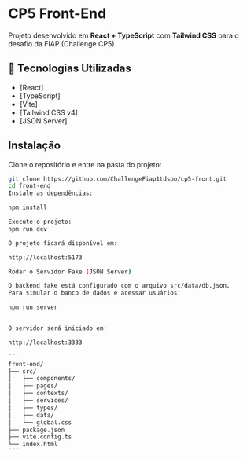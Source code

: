 # CP5 Front-End

Projeto desenvolvido em **React + TypeScript** com **Tailwind CSS** para o desafio da FIAP (Challenge CP5).

## 🚀 Tecnologias Utilizadas
- [React]
- [TypeScript]
- [Vite]
- [Tailwind CSS v4]
- [JSON Server]

##  Instalação

Clone o repositório e entre na pasta do projeto:

```bash
git clone https://github.com/ChallengeFiap1tdspo/cp5-front.git
cd front-end
Instale as dependências:

npm install

Execute o projeto:
npm run dev

O projeto ficará disponível em:

http://localhost:5173

Rodar o Servidor Fake (JSON Server)

O backend fake está configurado com o arquivo src/data/db.json.
Para simular o banco de dados e acessar usuários:

npm run server


O servidor será iniciado em:

http://localhost:3333

´´´
front-end/
├── src/
│   ├── components/     
│   ├── pages/           
│   ├── contexts/        
│   ├── services/      
│   ├── types/           
│   ├── data/            
│   └── global.css    
├── package.json
├── vite.config.ts
└── index.html
´´´

